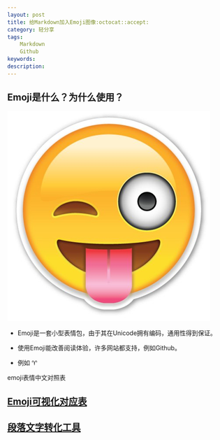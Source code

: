 ```yaml
---
layout: post
title: 给Markdown加入Emoji图像:octocat::accept:
category: 轻分享
tags:
    Markdown
    Github
keywords: 
description: 
---
```



## Emoji是什么？为什么使用？
![](../../public/img/LightShare/Emoji/emoji-tongue.jpg)

* Emoji是一套小型表情包，由于其在Unicode拥有编码，通用性得到保证。

* 使用Emoji能改善阅读体验，许多网站都支持，例如Github。

* 例如 :aries:


emoji表情中文对照表




## [Emoji可视化对应表](http://www.webpagefx.com/tools/emoji-cheat-sheet/)


## [段落文字转化工具](http://superemojitranslator.com/emoji-translate)
